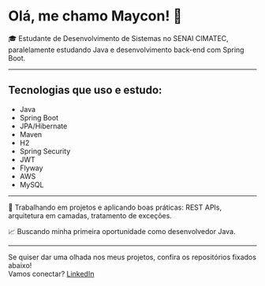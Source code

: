 # Olá, me chamo Maycon! 👋

🎓 Estudante de Desenvolvimento de Sistemas no SENAI CIMATEC, paralelamente estudando Java e desenvolvimento back-end com Spring Boot.

---

## Tecnologias que uso e estudo:

- Java  
- Spring Boot  
- JPA/Hibernate  
- Maven  
- H2  
- Spring Security  
- JWT  
- Flyway  
- AWS  
- MySQL  

---

🚀 Trabalhando em projetos e aplicando boas práticas: REST APIs, arquitetura em camadas, tratamento de exceções.

📈 Buscando minha primeira oportunidade como desenvolvedor Java.

---

Se quiser dar uma olhada nos meus projetos, confira os repositórios fixados abaixo!  
Vamos conectar? [LinkedIn](https://linkedin.com/in/seu-usuario)
